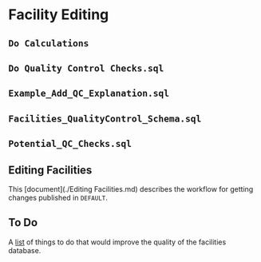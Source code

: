# Facility Editing

## `Do Calculations`

## `Do Quality Control Checks.sql`

## `Example_Add_QC_Explanation.sql`

## `Facilities_QualityControl_Schema.sql`

## `Potential_QC_Checks.sql`

## Editing Facilities

This [document](./Editing Facilities.md)
describes the workflow for getting changes published in
`DEFAULT`.

## To Do

A [list](./To_Do.md) of things to do that would improve the quality of the
facilities database.
